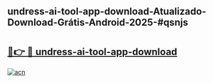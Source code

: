 ## undress-ai-tool-app-download-Atualizado-Download-Grátis-Android-2025-#qsnjs

# <h2><a href="https://ainizakaria.my?title=undress-ai-tool-app-download&ref=20M">🔗👉 🔴 undress-ai-tool-app-download</a></h2>

[![acn](https://github.com/user-attachments/assets/0f9c940e-d8b0-45ae-aac7-cd30a18b3e1c)](https://ainizakaria.my?title=undress-ai-tool-app-download&ref=20M)

